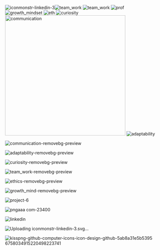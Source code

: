 ![iconmonstr-linkedin-3](https://github.com/gopalkrushnas063/portfolio_json/assets/103574856/354e000f-af65-4067-8e32-28b0f9cd03fe)![team_work](https://github.com/gopalkrushnas063/portfolio_json/assets/103574856/5574487c-7da2-4c14-bb5e-5c5ed1d22216)
![team_work](https://github.com/gopalkrushnas063/portfolio_json/assets/103574856/f8bc836a-2085-4b34-beb6-1d9fe13bb1ac)
![prof](https://github.com/gopalkrushnas063/portfolio_json/assets/103574856/37f96922-4bff-45f3-9cca-de358995718e)
![growth_mindset](https://github.com/gopalkrushnas063/portfolio_json/assets/103574856/d9284027-e549-4ba8-af9a-ffbcdda36e19)
![eth](https://github.com/gopalkrushnas063/portfolio_json/assets/103574856/510339b6-652d-4eee-b623-34cf447f466d)
![curiosity](https://github.com/gopalkrushnas063/portfolio_json/assets/103574856/a5ca8c28-42db-4f95-b081-c98e4fbc071d)
<img width="393" alt="communication" src="https://github.com/gopalkrushnas063/portfolio_json/assets/103574856/36463c06-c1ed-4b29-b40f-884c822357ae">
![adaptability](https://github.com/gopalkrushnas063/portfolio_json/assets/103574856/8489131d-3f7c-4b33-9da8-7f9dc6caa308)


![communication-removebg-preview](https://github.com/gopalkrushnas063/portfolio_json/assets/103574856/392a2712-91ee-4c77-a1a6-e1ed335eb0d3)



![adaptability-removebg-preview](https://github.com/gopalkrushnas063/portfolio_json/assets/103574856/dc6871ab-e594-4f1e-8cda-b354977c54c5)



![curiosity-removebg-preview](https://github.com/gopalkrushnas063/portfolio_json/assets/103574856/963b106a-c78d-4331-9bbf-a53d0d9237d1)



![team_work-removebg-preview](https://github.com/gopalkrushnas063/portfolio_json/assets/103574856/1fa49c41-b507-4cb2-a84f-cb555ba01e2b)


![ethics-removebg-preview](https://github.com/gopalkrushnas063/portfolio_json/assets/103574856/1df9c0ae-3609-48d4-ae8a-73ac12ccbd4d)


![growth_mind-removebg-preview](https://github.com/gopalkrushnas063/portfolio_json/assets/103574856/ea93c2df-dd64-4e64-8765-ffa84eafead3)



![project-6](https://github.com/gopalkrushnas063/portfolio_json/assets/103574856/a389c935-52c3-40b4-88b7-f6448f1ef314)


![pngaaa com-23400](https://github.com/gopalkrushnas063/portfolio_json/assets/103574856/1984bee5-35c8-4ddb-94ed-d056c0fb1098)

![linkedin](https://github.com/gopalkrushnas063/portfolio_json/assets/103574856/bdfdc5c9-91cd-4a1c-af8d-06815c199690)


![Uploa<svg xmlns="http://www.w3.org/2000/svg" width="24" height="24" viewBox="0 0 24 24"><path d="M19 0h-14c-2.761 0-5 2.239-5 5v14c0 2.761 2.239 5 5 5h14c2.762 0 5-2.239 5-5v-14c0-2.761-2.238-5-5-5zm-11 19h-3v-11h3v11zm-1.5-12.268c-.966 0-1.75-.79-1.75-1.764s.784-1.764 1.75-1.764 1.75.79 1.75 1.764-.783 1.764-1.75 1.764zm13.5 12.268h-3v-5.604c0-3.368-4-3.113-4 0v5.604h-3v-11h3v1.765c1.396-2.586 7-2.777 7 2.476v6.759z"/></svg>ding iconmonstr-linkedin-3.svg…]()


![kisspng-github-computer-icons-icon-design-github-5ab8a31e5b5395 6758034915220498223741](https://github.com/gopalkrushnas063/portfolio_json/assets/103574856/ebdada98-5714-4ab7-8ff9-60b0091ab966)
